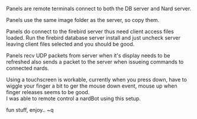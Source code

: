 Panels are remote terminals connect to both the DB server and Nard server.<br>

Panels use the same image folder as the server, so copy them.

Panels do connect to the firebird server thus need client access files loaded.
Run the firebird database server install and just uncheck server leaving client files selected and you should be good.<br>

Panels recv UDP packets from server when it's display needs to be refreshed also sends a packet to the server when issueing commands to connected nards.<br>

Using a touchscreen is workable, currently when you press down, have to wiggle your finger a bit to ger the mouse down event, mouse up when finger releases seems to be good.<br>
I was able to remote control a nardBot using this setup.<br>

fun stuff, enjoy.. ~q


